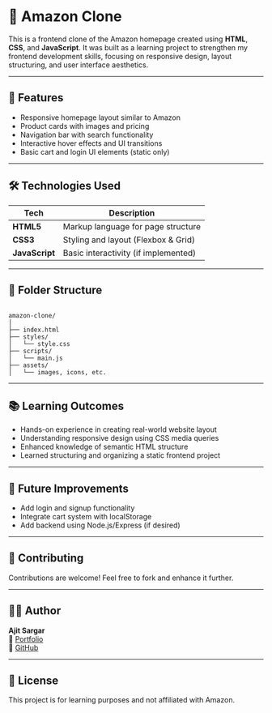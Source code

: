 
# 🛒 Amazon Clone

This is a frontend clone of the Amazon homepage created using **HTML**, **CSS**, and **JavaScript**. It was built as a learning project to strengthen my frontend development skills, focusing on responsive design, layout structuring, and user interface aesthetics.

---

## 🚀 Features

- Responsive homepage layout similar to Amazon
- Product cards with images and pricing
- Navigation bar with search functionality
- Interactive hover effects and UI transitions
- Basic cart and login UI elements (static only)

---

## 🛠️ Technologies Used

| Tech         | Description                          |
|--------------|--------------------------------------|
| **HTML5**    | Markup language for page structure   |
| **CSS3**     | Styling and layout (Flexbox & Grid)  |
| **JavaScript** | Basic interactivity (if implemented) |

---

## 📁 Folder Structure

```

amazon-clone/
│
├── index.html
├── styles/
│   └── style.css
├── scripts/
│   └── main.js
├── assets/
│   └── images, icons, etc.

```

---

## 📚 Learning Outcomes

- Hands-on experience in creating real-world website layout
- Understanding responsive design using CSS media queries
- Enhanced knowledge of semantic HTML structure
- Learned structuring and organizing a static frontend project

---

## 📌 Future Improvements

- Add login and signup functionality
- Integrate cart system with localStorage
- Add backend using Node.js/Express (if desired)

---

## 🤝 Contributing

Contributions are welcome! Feel free to fork and enhance it further.

---

## 🙋‍♂️ Author

**Ajit Sargar**  
🔗 [Portfolio](https://my-portfolio-eight-amber-90.vercel.app/)  
🔗 [GitHub](https://github.com/aj27sargar)

---

## 📄 License

This project is for learning purposes and not affiliated with Amazon.
